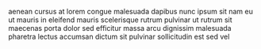 aenean cursus at lorem congue malesuada dapibus nunc ipsum sit nam eu ut mauris
in eleifend mauris scelerisque rutrum pulvinar ut rutrum sit maecenas porta
dolor sed efficitur massa arcu dignissim malesuada pharetra lectus accumsan
dictum sit pulvinar sollicitudin est sed vel